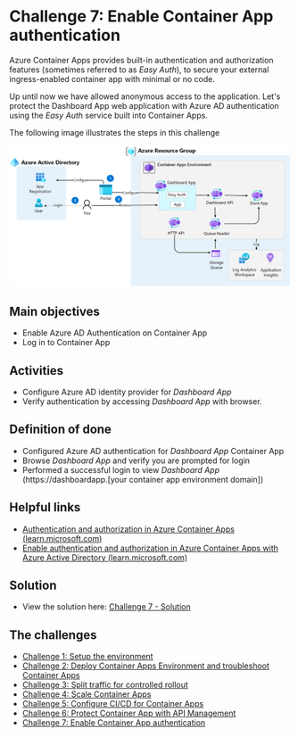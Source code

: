 # Challenge 7: Enable Container App authentication
Azure Container Apps provides built-in authentication and authorization features (sometimes referred to as _Easy Auth_), to secure your external ingress-enabled container app with minimal or no code.

Up until now we have allowed anonymous access to the application. Let's protect the Dashboard App web application with Azure AD authentication using the _Easy Auth_ service built into Container Apps.


The following image illustrates the steps in this challenge

![](images/challenge-7-overview.png)


## Main objectives
- Enable Azure AD Authentication on Container App
- Log in to Container App


## Activities
- Configure Azure AD identity provider for _Dashboard App_
- Verify authentication by accessing _Dashboard App_ with browser.



## Definition of done
- Configured Azure AD authentication for _Dashboard App_ Container App
- Browse _Dashboard App_ and verify you are prompted for login
- Performed a successful login to view _Dashboard App_ (https://dashboardapp.[your container app environment domain]) 

 

## Helpful links
- [Authentication and authorization in Azure Container Apps (learn.microsoft.com)](https://docs.microsoft.com/en-us/azure/container-apps/authentication)
- [Enable authentication and authorization in Azure Container Apps with Azure Active Directory (learn.microsoft.com)](https://learn.microsoft.com/en-us/azure/container-apps/authentication-azure-active-directory)

## Solution
- View the solution here: [Challenge 7 - Solution](solution7.md)

## The challenges

- [Challenge 1: Setup the environment](challenge1.md)
- [Challenge 2: Deploy Container Apps Environment and troubleshoot Container Apps](challenge2.md)
- [Challenge 3: Split traffic for controlled rollout](challenge3.md)
- [Challenge 4: Scale Container Apps](challenge4.md)
- [Challenge 5: Configure CI/CD for Container Apps](challenge5.md)
- [Challenge 6: Protect Container App with API Management](challenge6.md)
- [Challenge 7: Enable Container App authentication](challenge7.md)
